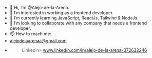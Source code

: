 - 👋 Hi, I’m @Alejo-de-la-Arena.
- 👀 I’m interested in working as a frontend developer.
- 🌱 I’m currently learning JavaScript, ReactJs, Tailwind & NodeJs.
- 💞️ I’m looking to collaborate with any company that needs a frontend developer.
- 📫 How to reach me:
- <mail> alejodelaarenaa@gmail.com </mail>
- >Linkedin> www.linkedin.com/in/alejo-de-la-arena-372632246 </linkedin>
